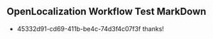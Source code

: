 ## OpenLocalization Workflow Test MarkDown
* 45332d91-cd69-411b-be4c-74d3f4c07f3f thanks!

<!--HONumber=Sep16_HO1-->


